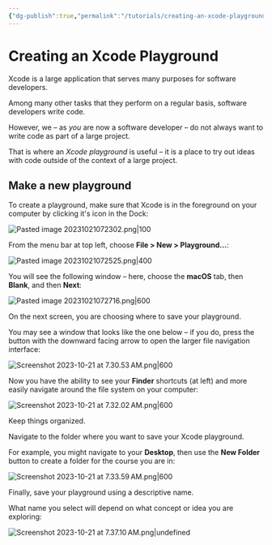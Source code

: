 ```yaml
---
{"dg-publish":true,"permalink":"/tutorials/creating-an-xcode-playground/","dgHomeLink":true}
---
```


# Creating an Xcode Playground

Xcode is a large application that serves many purposes for software developers.

Among many other tasks that they perform on a regular basis, software developers write code.

However, we – as *you* are now a software developer – do not always want to write code as part of a large project.

That is where an *Xcode playground* is useful – it is a place to try out ideas with code outside of the context of a large project.
## Make a new playground

To create a playground, make sure that Xcode is in the foreground on your computer by clicking it's icon in the Dock:

![Pasted image 20231021072302.png|100](/img/user/Media/Pasted%20image%2020231021072302.png)

From the menu bar at top left, choose **File > New > Playground...**:

![Pasted image 20231021072525.png|400](/img/user/Media/Pasted%20image%2020231021072525.png)

You will see the following window – here, choose the **macOS** tab, then **Blank**, and then **Next**:

![Pasted image 20231021072716.png|600](/img/user/Media/Pasted%20image%2020231021072716.png)

On the next screen, you are choosing where to save your playground.

You may see a window that looks like the one below – if you do, press the button with the downward facing arrow to open the larger file navigation interface:

![Screenshot 2023-10-21 at 7.30.53 AM.png|600](/img/user/Media/Screenshot%202023-10-21%20at%207.30.53%E2%80%AFAM.png)

Now you have the ability to see your **Finder** shortcuts (at left) and more easily navigate around the file system on your computer:

![Screenshot 2023-10-21 at 7.32.02 AM.png|600](/img/user/Media/Screenshot%202023-10-21%20at%207.32.02%E2%80%AFAM.png)

Keep things organized.

Navigate to the folder where you want to save your Xcode playground.

For example, you might navigate to your **Desktop**, then use the **New Folder** button to create a folder for the course you are in:

![Screenshot 2023-10-21 at 7.33.59 AM.png|600](/img/user/Media/Screenshot%202023-10-21%20at%207.33.59%E2%80%AFAM.png)

Finally, save your playground using a descriptive name.

What name you select will depend on what concept or idea you are exploring:

![Screenshot 2023-10-21 at 7.37.10 AM.png|undefined](/img/user/Media/Screenshot%202023-10-21%20at%207.37.10%E2%80%AFAM.png)



